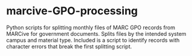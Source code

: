 # marcive-GPO-processing
Python scripts for splitting monthly files of MARC GPO records from MARCive for government documents. Splits files by the intended system campus and material type. Included is a script to identify records with character errors that break the first splitting script.
